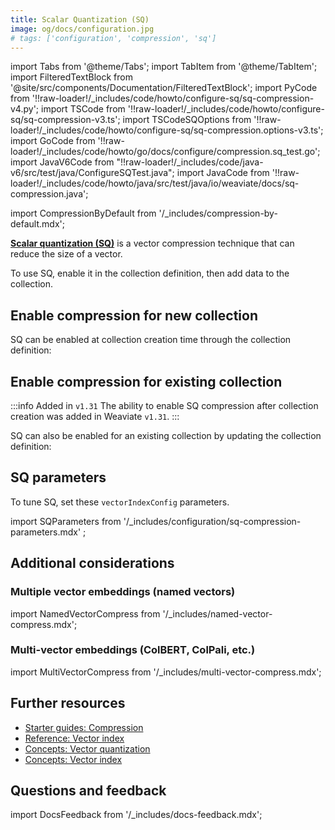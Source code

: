 ```yaml
---
title: Scalar Quantization (SQ)
image: og/docs/configuration.jpg
# tags: ['configuration', 'compression', 'sq']
---
```


import Tabs from '@theme/Tabs';
import TabItem from '@theme/TabItem';
import FilteredTextBlock from '@site/src/components/Documentation/FilteredTextBlock';
import PyCode from '!!raw-loader!/\_includes/code/howto/configure-sq/sq-compression-v4.py';
import TSCode from '!!raw-loader!/\_includes/code/howto/configure-sq/sq-compression-v3.ts';
import TSCodeSQOptions from '!!raw-loader!/\_includes/code/howto/configure-sq/sq-compression.options-v3.ts';
import GoCode from '!!raw-loader!/\_includes/code/howto/go/docs/configure/compression.sq_test.go';
import JavaV6Code from "!!raw-loader!/\_includes/code/java-v6/src/test/java/ConfigureSQTest.java";
import JavaCode from '!!raw-loader!/\_includes/code/howto/java/src/test/java/io/weaviate/docs/sq-compression.java';

import CompressionByDefault from '/\_includes/compression-by-default.mdx';

<CompressionByDefault/>

[**Scalar quantization (SQ)**](/weaviate/concepts/vector-quantization#scalar-quantization) is a vector compression technique that can reduce the size of a vector.

To use SQ, enable it in the collection definition, then add data to the collection.

## Enable compression for new collection

SQ can be enabled at collection creation time through the collection definition:

<Tabs groupId="languages">
  <TabItem value="py" label="Python">
      <FilteredTextBlock
        text={PyCode}
        startMarker="# START EnableSQ"
        endMarker="# END EnableSQ"
        language="py"
      />
  </TabItem>
  <TabItem value="go" label="Go">
      <FilteredTextBlock
        text={GoCode}
        startMarker="// START EnableSQ"
        endMarker="// END EnableSQ"
        language="go"
      />
  </TabItem>
  <TabItem value="java6" label="Java v6 (Beta)">
    <FilteredTextBlock
      text={JavaV6Code}
      startMarker="// START EnableSQ"
      endMarker="// END EnableSQ"
      language="java"
    />
  </TabItem>
  <TabItem value="java" label="Java">
    <FilteredTextBlock
      text={JavaCode}
      startMarker="// START EnableSQ"
      endMarker="// END EnableSQ"
      language="java"
    />
  </TabItem>
</Tabs>

## Enable compression for existing collection

:::info Added in `v1.31`
The ability to enable SQ compression after collection creation was added in Weaviate `v1.31`.
:::

SQ can also be enabled for an existing collection by updating the collection definition:

<Tabs groupId="languages">
  <TabItem value="py" label="Python">
      <FilteredTextBlock
        text={PyCode}
        startMarker="# START UpdateSchema"
        endMarker="# END UpdateSchema"
        language="py"
      />
  </TabItem>
  <TabItem value="go" label="Go">
      <FilteredTextBlock
        text={GoCode}
        startMarker="// START UpdateSchema"
        endMarker="// END UpdateSchema"
        language="go"
      />
  </TabItem>
  <TabItem value="java6" label="Java v6 (Beta)">
    <FilteredTextBlock
      text={JavaV6Code}
      startMarker="// START UpdateSchema"
      endMarker="// END UpdateSchema"
      language="java"
    />
  </TabItem>
  <TabItem value="java" label="Java">
    <FilteredTextBlock
      text={JavaCode}
      startMarker="// START UpdateSchema"
      endMarker="// END UpdateSchema"
      language="java"
    />
  </TabItem>
</Tabs>

## SQ parameters

To tune SQ, set these `vectorIndexConfig` parameters.

import SQParameters from '/\_includes/configuration/sq-compression-parameters.mdx' ;

<SQParameters />

<Tabs groupId="languages">
  <TabItem value="py" label="Python">
      <FilteredTextBlock
        text={PyCode}
        startMarker="# START SQWithOptions"
        endMarker="# END SQWithOptions"
        language="py"
      />
  </TabItem>
  <TabItem value="go" label="Go">
      <FilteredTextBlock
        text={GoCode}
        startMarker="// START SQWithOptions"
        endMarker="// END SQWithOptions"
        language="go"
      />
  </TabItem>
  <TabItem value="java6" label="Java v6 (Beta)">
    <FilteredTextBlock
      text={JavaV6Code}
      startMarker="// START SQWithOptions"
      endMarker="// END SQWithOptions"
      language="java"
    />
  </TabItem>
  <TabItem value="java" label="Java">
    <FilteredTextBlock
      text={JavaCode}
      startMarker="// START SQWithOptions"
      endMarker="// END SQWithOptions"
      language="java"
    />
  </TabItem>
</Tabs>

## Additional considerations

### Multiple vector embeddings (named vectors)

import NamedVectorCompress from '/\_includes/named-vector-compress.mdx';

<NamedVectorCompress />

### Multi-vector embeddings (ColBERT, ColPali, etc.)

import MultiVectorCompress from '/\_includes/multi-vector-compress.mdx';

<MultiVectorCompress />

## Further resources

- [Starter guides: Compression](/docs/weaviate/starter-guides/managing-resources/compression.mdx)
- [Reference: Vector index](/weaviate/config-refs/indexing/vector-index.mdx)
- [Concepts: Vector quantization](/docs/weaviate/concepts/vector-quantization.md)
- [Concepts: Vector index](/weaviate/concepts/indexing/vector-index.md)

## Questions and feedback

import DocsFeedback from '/\_includes/docs-feedback.mdx';

<DocsFeedback/>
